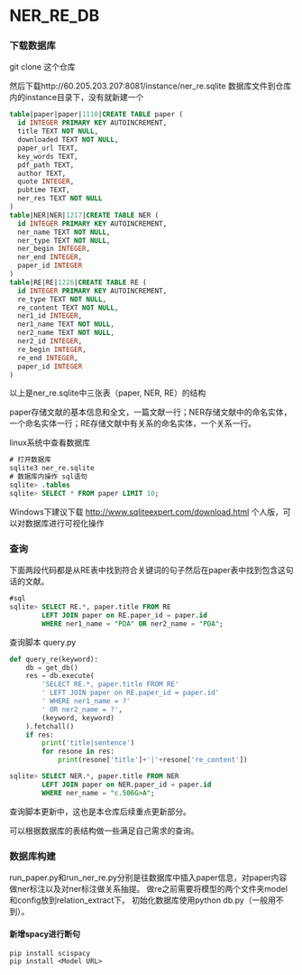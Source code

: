 # NER_RE_DB

### 下载数据库
git clone 这个仓库

然后下载http://60.205.203.207:8081/instance/ner_re.sqlite 数据库文件到仓库内的instance目录下，没有就新建一个

```sql
table|paper|paper|1110|CREATE TABLE paper (
  id INTEGER PRIMARY KEY AUTOINCREMENT,
  title TEXT NOT NULL,
  downloaded TEXT NOT NULL,
  paper_url TEXT,
  key_words TEXT,
  pdf_path TEXT,
  author TEXT,
  quote INTEGER,
  pubtime TEXT,
  ner_res TEXT NOT NULL
)
table|NER|NER|1217|CREATE TABLE NER (
  id INTEGER PRIMARY KEY AUTOINCREMENT,
  ner_name TEXT NOT NULL,
  ner_type TEXT NOT NULL,
  ner_begin INTEGER,
  ner_end INTEGER,
  paper_id INTEGER
)
table|RE|RE|1226|CREATE TABLE RE (
  id INTEGER PRIMARY KEY AUTOINCREMENT,
  re_type TEXT NOT NULL,
  re_content TEXT NOT NULL,
  ner1_id INTEGER,
  ner1_name TEXT NOT NULL,
  ner2_name TEXT NOT NULL,
  ner2_id INTEGER,
  re_begin INTEGER,
  re_end INTEGER,
  paper_id INTEGER
)
```
以上是ner_re.sqlite中三张表（paper, NER, RE）的结构

paper存储文献的基本信息和全文，一篇文献一行；NER存储文献中的命名实体，一个命名实体一行；RE存储文献中有关系的命名实体，一个关系一行。

linux系统中查看数据库
```sql
# 打开数据库
sqlite3 ner_re.sqlite
# 数据库内操作 sql语句
sqlite> .tables
sqlite> SELECT * FROM paper LIMIT 10;
```
Windows下建议下载 http://www.sqliteexpert.com/download.html 个人版，可以对数据库进行可视化操作

### 查询
下面两段代码都是从RE表中找到符合关键词的句子然后在paper表中找到包含这句话的文献。

```sql
#sql
sqlite> SELECT RE.*, paper.title FROM RE 
        LEFT JOIN paper on RE.paper_id = paper.id 
        WHERE ner1_name = "PDA" OR ner2_name = "PDA";
```
查询脚本 query.py
```python
def query_re(keyword):
    db = get_db()
    res = db.execute(
        'SELECT RE.*, paper.title FROM RE'
        ' LEFT JOIN paper on RE.paper_id = paper.id'
        ' WHERE ner1_name = ?'
        ' OR ner2_name = ?',
        (keyword, keyword)
    ).fetchall()
    if res:
        print('title|sentence')
        for resone in res:
            print(resone['title']+'|'+resone['re_content'])
```
```sql
sqlite> SELECT NER.*, paper.title FROM NER 
        LEFT JOIN paper on NER.paper_id = paper.id
        WHERE ner_name = "c.506G>A";
```

查询脚本更新中，这也是本仓库后续重点更新部分。

可以根据数据库的表结构做一些满足自己需求的查询。


### 数据库构建
run_paper.py和run_ner_re.py分别是往数据库中插入paper信息，对paper内容做ner标注以及对ner标注做关系抽提。
做re之前需要将模型的两个文件夹model和config放到relation_extract下。
初始化数据库使用python db.py（一般用不到）。

#### 新增spacy进行断句
```shell
pip install scispacy
pip install <Model URL>
```

